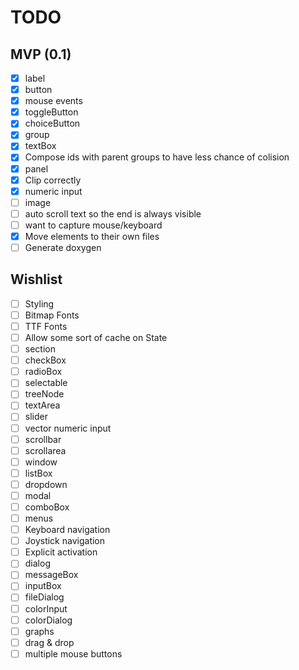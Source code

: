 TODO
====

MVP (0.1)
---------

- [x] label
- [x] button
- [x] mouse events
- [x] toggleButton
- [x] choiceButton
- [x] group
- [x] textBox
- [x] Compose ids with parent groups to have less chance of colision
- [x] panel
- [x] Clip correctly
- [x] numeric input
- [ ] image
- [ ] auto scroll text so the end is always visible
- [ ] want to capture mouse/keyboard
- [x] Move elements to their own files
- [ ] Generate doxygen

Wishlist
--------

- [ ] Styling
- [ ] Bitmap Fonts
- [ ] TTF Fonts
- [ ] Allow some sort of cache on State
- [ ] section
- [ ] checkBox
- [ ] radioBox
- [ ] selectable
- [ ] treeNode
- [ ] textArea
- [ ] slider
- [ ] vector numeric input
- [ ] scrollbar
- [ ] scrollarea
- [ ] window
- [ ] listBox
- [ ] dropdown
- [ ] modal
- [ ] comboBox
- [ ] menus
- [ ] Keyboard navigation
- [ ] Joystick navigation
- [ ] Explicit activation
- [ ] dialog
- [ ] messageBox
- [ ] inputBox
- [ ] fileDialog
- [ ] colorInput
- [ ] colorDialog
- [ ] graphs
- [ ] drag & drop
- [ ] multiple mouse buttons
